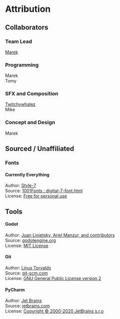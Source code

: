# Attribution
## Collaborators
### Team Lead
[Marek](https://maaack.itch.io/) 

### Programming
Marek  
Tomy  

### SFX and Composition
[Twitchywhalez](https://www.youtube.com/channel/UCSjKBALUTiv8prOCSqdu3xA)  
Mike  

### Concept and Design
Marek 

## Sourced / Unaffiliated
### Fonts
#### Currently Everything
Author: [Style-7](http://www.styleseven.com/)  
Source: [1001Fonts : digital-7-font.html](https://www.1001fonts.com/digital-7-font.html)  
License: [Free for personal use](https://scripts.sil.org/OFL)


## Tools
#### Godot
Author: [Juan Linietsky, Ariel Manzur, and contributors](https://godotengine.org/contact)  
Source: [godotengine.org](https://godotengine.org/)  
License: [MIT License](https://github.com/godotengine/godot/blob/master/LICENSE.txt) 

#### Git
Author: [Linus Torvalds](https://github.com/torvalds)  
Source: [git-scm.com](https://git-scm.com/downloads)  
License: [GNU General Public License version 2](https://opensource.org/licenses/GPL-2.0)

#### PyCharm
Author: [Jet Brains](https://www.jetbrains.com/)  
Source: [jetbrains.com](https://www.jetbrains.com/pycharm/download/)  
License: [Copyright © 2000-2020 JetBrains s.r.o](https://www.jetbrains.com/)
